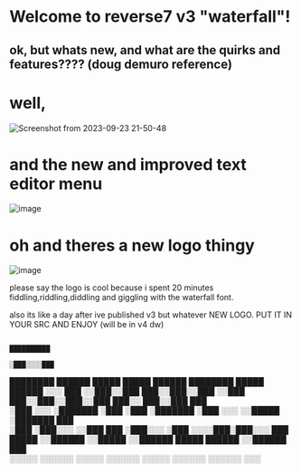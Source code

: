 # Welcome to reverse7 v3 "waterfall"!

## ok, but whats new, and what are the quirks and features???? (doug demuro reference)
# well,

![Screenshot from 2023-09-23 21-50-48](https://github.com/StefanTheFork/reverse7/assets/124001257/4764f839-4d6e-4dc3-bca4-d62ac8ed32c8)

# and the new and improved text editor menu

![image](https://github.com/StefanTheFork/reverse7/assets/124001257/18deffe9-1cda-463c-bc59-2c8e40162935)


# oh and theres a new logo thingy

![image](https://github.com/StefanTheFork/reverse7/assets/124001257/f4923a5a-40e9-42d4-b850-00ef28a21dd3)


please say the logo is cool because i spent 20 minutes fiddling,riddling,diddling and giggling with the waterfall font.

also its like a day after ive published v3 but whatever
NEW LOGO. PUT IT IN YOUR SRC AND ENJOY (will be in v4 dw)

                                                                    ██████████
                                                                   ░███░░░░███
 ████████   ██████  █████ █████  ██████  ████████   █████   ██████ ░░░    ███ 
░░███░░███ ███░░███░░███ ░░███  ███░░███░░███░░███ ███░░   ███░░███      ███  
 ░███ ░░░ ░███████  ░███  ░███ ░███████  ░███ ░░░ ░░█████ ░███████      ███   
 ░███     ░███░░░   ░░███ ███  ░███░░░   ░███      ░░░░███░███░░░      ███    
 █████    ░░██████   ░░█████   ░░██████  █████     ██████ ░░██████    ███     
░░░░░      ░░░░░░     ░░░░░     ░░░░░░  ░░░░░     ░░░░░░   ░░░░░░    ░░░      
